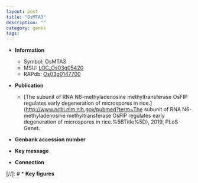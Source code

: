```yaml
---
layout: post
title: "OsMTA3"
description: ""
category: genes
tags: 
---
```


* **Information**  
    + Symbol: OsMTA3  
    + MSU: [LOC_Os03g05420](http://rice.uga.edu/cgi-bin/ORF_infopage.cgi?orf=LOC_Os03g05420)  
    + RAPdb: [Os03g0147700](https://rapdb.dna.affrc.go.jp/locus/?name=Os03g0147700)  

* **Publication**  
    + [The subunit of RNA N6-methyladenosine methyltransferase OsFIP regulates early degeneration of microspores in rice.](http://www.ncbi.nlm.nih.gov/pubmed?term=The subunit of RNA N6-methyladenosine methyltransferase OsFIP regulates early degeneration of microspores in rice.%5BTitle%5D), 2019, PLoS Genet.

* **Genbank accession number**  

* **Key message**  

* **Connection**  

[//]: # * **Key figures**  


